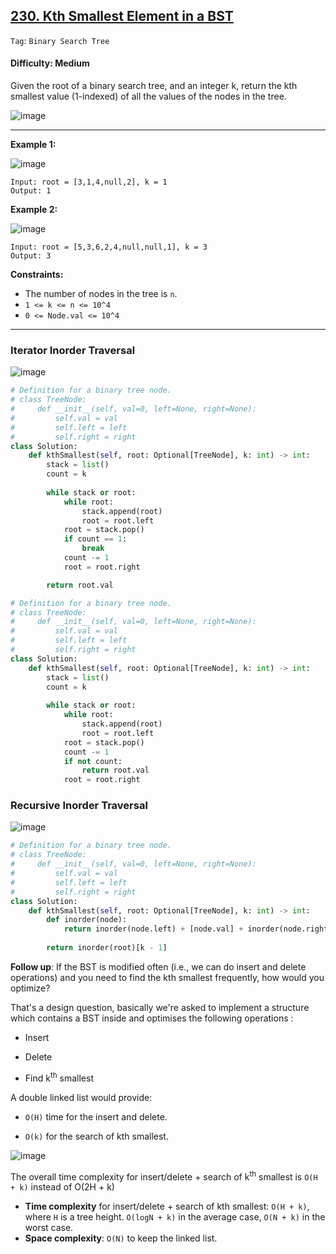 ## [230. Kth Smallest Element in a BST](https://leetcode.com/problems/kth-smallest-element-in-a-bst/)

```Tag```: ```Binary Search Tree```

#### Difficulty: Medium

Given the root of a binary search tree, and an integer k, return the kth smallest value (1-indexed) of all the values of the nodes in the tree.
 
![image](https://user-images.githubusercontent.com/35042430/224215477-934eb5e3-7852-4b60-90f5-ef945e6bd048.png)

---

__Example 1:__

![image](https://assets.leetcode.com/uploads/2021/01/28/kthtree1.jpg)
```
Input: root = [3,1,4,null,2], k = 1
Output: 1
```

__Example 2:__

![image](https://assets.leetcode.com/uploads/2021/01/28/kthtree2.jpg)
```
Input: root = [5,3,6,2,4,null,null,1], k = 3
Output: 3
```

__Constraints:__

- The number of nodes in the tree is ```n```.
- ```1 <= k <= n <= 10^4```
- ```0 <= Node.val <= 10^4```
 
---

### Iterator Inorder Traversal

![image](https://leetcode.com/problems/kth-smallest-element-in-a-bst/Figures/230/iteration.png)

```Python
# Definition for a binary tree node.
# class TreeNode:
#     def __init__(self, val=0, left=None, right=None):
#         self.val = val
#         self.left = left
#         self.right = right
class Solution:
    def kthSmallest(self, root: Optional[TreeNode], k: int) -> int:
        stack = list()
        count = k
        
        while stack or root:
            while root:
                stack.append(root)
                root = root.left
            root = stack.pop()
            if count == 1:
                break
            count -= 1
            root = root.right

        return root.val
```

```Python
# Definition for a binary tree node.
# class TreeNode:
#     def __init__(self, val=0, left=None, right=None):
#         self.val = val
#         self.left = left
#         self.right = right
class Solution:
    def kthSmallest(self, root: Optional[TreeNode], k: int) -> int:
        stack = list()
        count = k
        
        while stack or root:
            while root:
                stack.append(root)
                root = root.left
            root = stack.pop()
            count -= 1
            if not count:
                return root.val
            root = root.right
```

### Recursive Inorder Traversal

![image](https://leetcode.com/problems/kth-smallest-element-in-a-bst/Figures/230/inorder.png)

```Python
# Definition for a binary tree node.
# class TreeNode:
#     def __init__(self, val=0, left=None, right=None):
#         self.val = val
#         self.left = left
#         self.right = right
class Solution:
    def kthSmallest(self, root: Optional[TreeNode], k: int) -> int:
        def inorder(node):
            return inorder(node.left) + [node.val] + inorder(node.right) if node else []
        
        return inorder(root)[k - 1]
```

__Follow up__: If the BST is modified often (i.e., we can do insert and delete operations) and you need to find the kth smallest frequently, how would you optimize?

That's a design question, basically we're asked to implement a structure which contains a BST inside and optimises the following operations :

- Insert

- Delete

- Find k<sup>th</sup> smallest

A double linked list would provide:

- ```O(H)``` time for the insert and delete.

- ```O(k)``` for the search of kth smallest.

![image](https://leetcode.com/problems/kth-smallest-element-in-a-bst/Figures/230/linked_list2.png)

The overall time complexity for insert/delete + search of k<sup>th</sup> smallest is ```O(H + k)``` instead of O(2H + k)

- __Time complexity__ for insert/delete + search of kth smallest: ```O(H + k)```, where ```H``` is a tree height. ```O(log⁡N + k)``` in the average case, ```O(N + k)``` in the worst case.
- __Space complexity__: ```O(N)``` to keep the linked list.
